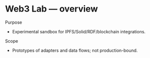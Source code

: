 # Web3 Lab — overview

Purpose
- Experimental sandbox for IPFS/Solid/RDF/blockchain integrations.

Scope
- Prototypes of adapters and data flows; not production-bound.
